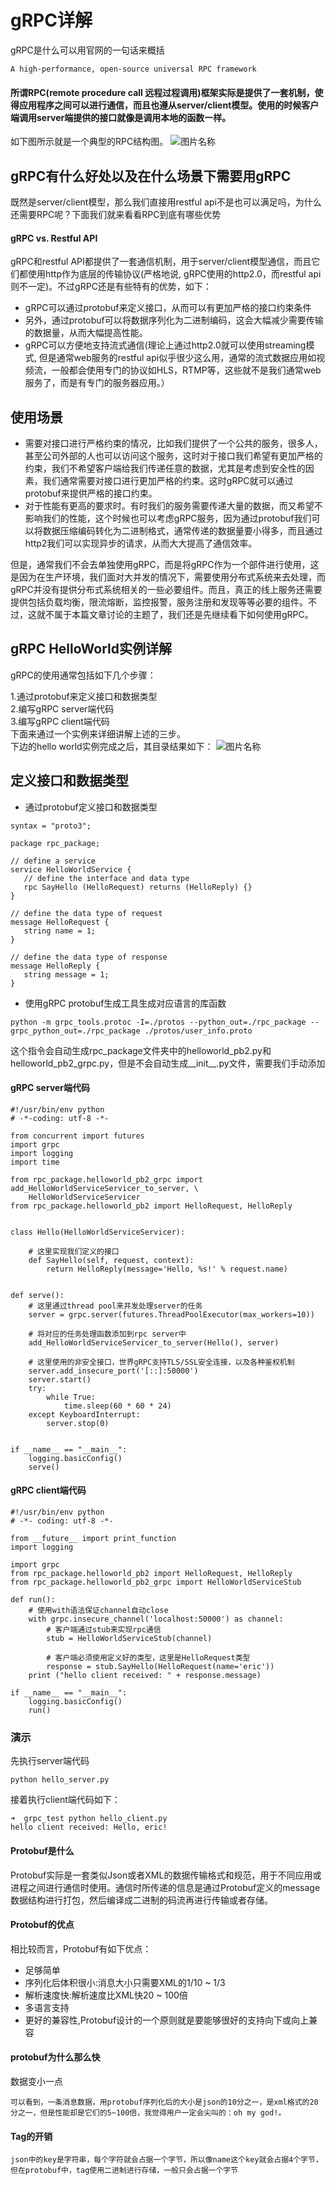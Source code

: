 # gRPC详解
gRPC是什么可以用官网的一句话来概括
```
A high-performance, open-source universal RPC framework
```
#### 所谓RPC(remote procedure call 远程过程调用)框架实际是提供了一套机制，使得应用程序之间可以进行通信，而且也遵从server/client模型。使用的时候客户端调用server端提供的接口就像是调用本地的函数一样。
如下图所示就是一个典型的RPC结构图。
![图片名称](img/6.png)
## gRPC有什么好处以及在什么场景下需要用gRPC
既然是server/client模型，那么我们直接用restful api不是也可以满足吗，为什么还需要RPC呢？下面我们就来看看RPC到底有哪些优势
#### gRPC vs. Restful API
gRPC和restful API都提供了一套通信机制，用于server/client模型通信，而且它们都使用http作为底层的传输协议(严格地说, gRPC使用的http2.0，而restful api则不一定)。不过gRPC还是有些特有的优势，如下：
* gRPC可以通过protobuf来定义接口，从而可以有更加严格的接口约束条件
* 另外，通过protobuf可以将数据序列化为二进制编码，这会大幅减少需要传输的数据量，从而大幅提高性能。
* gRPC可以方便地支持流式通信(理论上通过http2.0就可以使用streaming模式, 但是通常web服务的restful api似乎很少这么用，通常的流式数据应用如视频流，一般都会使用专门的协议如HLS，RTMP等，这些就不是我们通常web服务了，而是有专门的服务器应用。）
## 使用场景
* 需要对接口进行严格约束的情况，比如我们提供了一个公共的服务，很多人，甚至公司外部的人也可以访问这个服务，这时对于接口我们希望有更加严格的约束，我们不希望客户端给我们传递任意的数据，尤其是考虑到安全性的因素，我们通常需要对接口进行更加严格的约束。这时gRPC就可以通过protobuf来提供严格的接口约束。
* 对于性能有更高的要求时。有时我们的服务需要传递大量的数据，而又希望不影响我们的性能，这个时候也可以考虑gRPC服务，因为通过protobuf我们可以将数据压缩编码转化为二进制格式，通常传递的数据量要小得多，而且通过http2我们可以实现异步的请求，从而大大提高了通信效率。

但是，通常我们不会去单独使用gRPC，而是将gRPC作为一个部件进行使用，这是因为在生产环境，我们面对大并发的情况下，需要使用分布式系统来去处理，而gRPC并没有提供分布式系统相关的一些必要组件。而且，真正的线上服务还需要提供包括负载均衡，限流熔断，监控报警，服务注册和发现等等必要的组件。不过，这就不属于本篇文章讨论的主题了，我们还是先继续看下如何使用gRPC。
## gRPC HelloWorld实例详解
gRPC的使用通常包括如下几个步骤：

 1.通过protobuf来定义接口和数据类型   
 2.编写gRPC server端代码   
 3.编写gRPC client端代码  
 下面来通过一个实例来详细讲解上述的三步。  
 下边的hello world实例完成之后，其目录结果如下：
 ![图片名称](img/8.png)
 ## 定义接口和数据类型
 * 通过protobuf定义接口和数据类型
 ```
syntax = "proto3";

package rpc_package;

// define a service
service HelloWorldService {
    // define the interface and data type
    rpc SayHello (HelloRequest) returns (HelloReply) {}
}

// define the data type of request
message HelloRequest {
    string name = 1;
}

// define the data type of response
message HelloReply {
    string message = 1;
}
```
* 使用gRPC protobuf生成工具生成对应语言的库函数
```
python -m grpc_tools.protoc -I=./protos --python_out=./rpc_package --grpc_python_out=./rpc_package ./protos/user_info.proto
```
这个指令会自动生成rpc_package文件夹中的helloworld_pb2.py和helloworld_pb2_grpc.py，但是不会自动生成__init__.py文件，需要我们手动添加
#### gRPC server端代码
```
#!/usr/bin/env python
# -*-coding: utf-8 -*-

from concurrent import futures
import grpc
import logging
import time

from rpc_package.helloworld_pb2_grpc import add_HelloWorldServiceServicer_to_server, \ 
    HelloWorldServiceServicer
from rpc_package.helloworld_pb2 import HelloRequest, HelloReply


class Hello(HelloWorldServiceServicer):

    # 这里实现我们定义的接口
    def SayHello(self, request, context):
        return HelloReply(message='Hello, %s!' % request.name)


def serve():
    # 这里通过thread pool来并发处理server的任务
    server = grpc.server(futures.ThreadPoolExecutor(max_workers=10))

    # 将对应的任务处理函数添加到rpc server中
    add_HelloWorldServiceServicer_to_server(Hello(), server)

    # 这里使用的非安全接口，世界gRPC支持TLS/SSL安全连接，以及各种鉴权机制
    server.add_insecure_port('[::]:50000')
    server.start()
    try:
        while True:
            time.sleep(60 * 60 * 24)
    except KeyboardInterrupt:
        server.stop(0)


if __name__ == "__main__":
    logging.basicConfig()
    serve()
```
#### gRPC client端代码
```
#!/usr/bin/env python
# -*- coding: utf-8 -*-

from __future__ import print_function
import logging

import grpc
from rpc_package.helloworld_pb2 import HelloRequest, HelloReply
from rpc_package.helloworld_pb2_grpc import HelloWorldServiceStub

def run():
    # 使用with语法保证channel自动close
    with grpc.insecure_channel('localhost:50000') as channel:
        # 客户端通过stub来实现rpc通信
        stub = HelloWorldServiceStub(channel)

        # 客户端必须使用定义好的类型，这里是HelloRequest类型
        response = stub.SayHello(HelloRequest(name='eric'))
    print ("hello client received: " + response.message)

if __name__ == "__main__":
    logging.basicConfig()
    run()
```
### 演示
先执行server端代码
```
python hello_server.py
```
接着执行client端代码如下：
```
➜  grpc_test python hello_client.py
hello client received: Hello, eric!
```
#### Protobuf是什么
Protobuf实际是一套类似Json或者XML的数据传输格式和规范，用于不同应用或进程之间进行通信时使用。通信时所传递的信息是通过Protobuf定义的message数据结构进行打包，然后编译成二进制的码流再进行传输或者存储。
#### Protobuf的优点
相比较而言，Protobuf有如下优点：

* 足够简单
* 序列化后体积很小:消息大小只需要XML的1/10 ~ 1/3
* 解析速度快:解析速度比XML快20 ~ 100倍
* 多语言支持
* 更好的兼容性,Protobuf设计的一个原则就是要能够很好的支持向下或向上兼容
#### protobuf为什么那么快
数据变小一点
```
可以看到，一条消息数据，用protobuf序列化后的大小是json的10分之一，是xml格式的20分之一，但是性能却是它们的5~100倍，我觉得用户一定会尖叫的：oh my god!。
```
#### Tag的开销
```
json中的key是字符串，每个字符就会占据一个字节，所以像name这个key就会占据4个字节，但在protobuf中，tag使用二进制进行存储，一般只会占据一个字节
```
